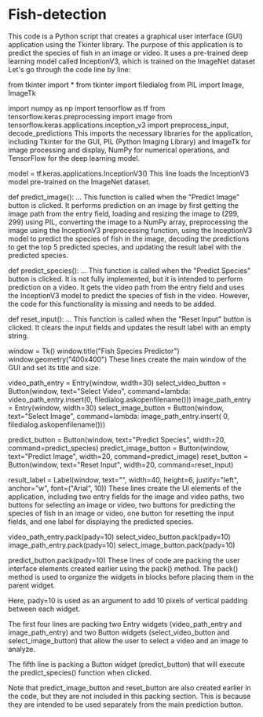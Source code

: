 # Fish-detection
This code is a Python script that creates a graphical user interface (GUI) application using the Tkinter library. The purpose of this application is to predict the species of fish in an image or video. It uses a pre-trained deep learning model called InceptionV3, which is trained on the ImageNet dataset
Let's go through the code line by line:

from tkinter import *
from tkinter import filedialog
from PIL import Image, ImageTk

import numpy as np
import tensorflow as tf
from tensorflow.keras.preprocessing import image
from tensorflow.keras.applications.inception_v3 import preprocess_input, decode_predictions
This imports the necessary libraries for the application, including Tkinter for the GUI, PIL (Python Imaging Library) and ImageTk for image processing and display, NumPy for numerical operations, and TensorFlow for the deep learning model.

model = tf.keras.applications.InceptionV3()
This line loads the InceptionV3 model pre-trained on the ImageNet dataset.

def predict_image():
    ...
This function is called when the "Predict Image" button is clicked. It performs prediction on an image by first getting the image path from the entry field, loading and resizing the image to (299, 299) using PIL, converting the image to a NumPy array, preprocessing the image using the InceptionV3 preprocessing function, using the InceptionV3 model to predict the species of fish in the image, decoding the predictions to get the top 5 predicted species, and updating the result label with the predicted species.

def predict_species():
    ...
This function is called when the "Predict Species" button is clicked. It is not fully implemented, but it is intended to perform prediction on a video. It gets the video path from the entry field and uses the InceptionV3 model to predict the species of fish in the video. However, the code for this functionality is missing and needs to be added.

def reset_input():
    ...
This function is called when the "Reset Input" button is clicked. It clears the input fields and updates the result label with an empty string.

window = Tk()
window.title("Fish Species Predictor")
window.geometry("400x400")
These lines create the main window of the GUI and set its title and size.

video_path_entry = Entry(window, width=30)
select_video_button = Button(window, text="Select Video", command=lambda: 
                             video_path_entry.insert(0, filedialog.askopenfilename()))
image_path_entry = Entry(window, width=30)
select_image_button = Button(window, text="Select Image", command=lambda: image_path_entry.insert(
    0, filedialog.askopenfilename()))

predict_button = Button(window, text="Predict Species", width=20,
                        command=predict_species)
predict_image_button = Button(window, text="Predict Image", width=20, command=predict_image)
reset_button = Button(window, text="Reset Input", width=20, command=reset_input)

result_label = Label(window, text="", width=40, height=6, justify="left", anchor="w", font=("Arial", 10))
These lines create the UI elements of the application, including two entry fields for the image and video paths, two buttons for selecting an image or video, two buttons for predicting the species of fish in an image or video, one button for resetting the input fields, and one label for displaying the predicted species.

video_path_entry.pack(pady=10)
select_video_button.pack(pady=10)
image_path_entry.pack(pady=10)
select_image_button.pack(pady=10)

predict_button.pack(pady=10)
These lines of code are packing the user interface elements created earlier using the pack() method. The pack() method is used to organize the widgets in blocks before placing them in the parent widget.

Here, pady=10 is used as an argument to add 10 pixels of vertical padding between each widget.

The first four lines are packing two Entry widgets (video_path_entry and image_path_entry) and two Button widgets (select_video_button and select_image_button) that allow the user to select a video and an image to analyze.

The fifth line is packing a Button widget (predict_button) that will execute the predict_species() function when clicked.

Note that predict_image_button and reset_button are also created earlier in the code, but they are not included in this packing section. This is because they are intended to be used separately from the main prediction button.
